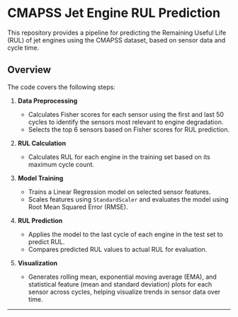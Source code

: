 # CMAPSS Jet Engine RUL Prediction

This repository provides a pipeline for predicting the Remaining Useful Life (RUL) of jet engines using the CMAPSS dataset, based on sensor data and cycle time.

## Overview

The code covers the following steps:

1. **Data Preprocessing**
   - Calculates Fisher scores for each sensor using the first and last 50 cycles to identify the sensors most relevant to engine degradation.
   - Selects the top 6 sensors based on Fisher scores for RUL prediction.

2. **RUL Calculation**
   - Calculates RUL for each engine in the training set based on its maximum cycle count.

3. **Model Training**
   - Trains a Linear Regression model on selected sensor features.
   - Scales features using `StandardScaler` and evaluates the model using Root Mean Squared Error (RMSE).

4. **RUL Prediction**
   - Applies the model to the last cycle of each engine in the test set to predict RUL.
   - Compares predicted RUL values to actual RUL for evaluation.

5. **Visualization**
   - Generates rolling mean, exponential moving average (EMA), and statistical feature (mean and standard deviation) plots for each sensor across cycles, helping visualize trends in sensor data over time.

---

